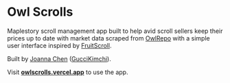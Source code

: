 # Owl Scrolls

Maplestory scroll management app built to help avid scroll sellers keep their
prices up to date with market data scraped from [OwlRepo](https://owlrepo.com/)
with a simple user interface inspired by
[FruitScroll](https://www.fruitscrollguide.ml/).

Built by [Joanna Chen](https://junnac.com/)
([GucciKimchi](https://maplelegends.com/ranking/all?search=guccikimchi)).

Visit **[owlscrolls.vercel.app](http://owlscrolls.vercel.app/)** to use the app.
